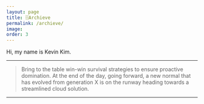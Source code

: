 ```yaml
---
layout: page
title: 🗄️Archieve
permalink: /archieve/
image: 
order: 3
---
```


Hi, my name is Kevin Kim.

***

> Bring to the table win-win survival strategies to ensure proactive domination. At the end of the day, going forward, a new normal that has evolved from generation X is on the runway heading towards a streamlined cloud solution.

***
